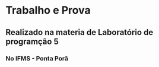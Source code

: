 # Trabalho e Prova 
## Realizado na materia de Laboratório de programção 5 
### No IFMS - Ponta Porã
